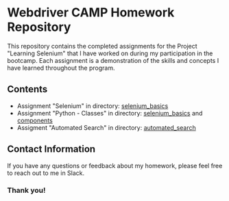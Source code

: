 # Webdriver CAMP Homework Repository

This repository contains the completed assignments for the Project "Learning Selenium" that I have worked on during my participation in the bootcamp. Each assignment is a demonstration of the skills and concepts I have learned throughout the program.

## Contents

- Assignment "Selenium" in directory: [selenium_basics](./selenium_basics)
- Assignment "Python - Classes" in directory: [selenium_basics](./selenium_basics) and [components](./selenium_basics/components)
- Assigment "Automated Search" in directory: [automated_search](./automated_search)

## Contact Information

If you have any questions or feedback  about my homework, please feel free to reach out to me in Slack.

### Thank you! ###

